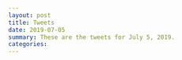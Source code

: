 ```yaml
---
layout: post
title: Tweets
date: 2019-07-05
summary: These are the tweets for July 5, 2019.
categories:
---
```


